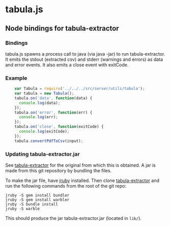tabula.js
=========

Node bindings for tabula-extractor
----------------------------------

### Bindings

tabula.js spawns a process call to java (via java -jar) to run tabula-extractor. It emits the stdout (extracted csv) and stderr (warnings and errors) as data and error events. It also emits a close event with exitCode.

### Example

```javascript
    var Tabula = require('../../../src/server/utils/tabula');
    var tabula = new Tabula();
    tabula.on('data', function(data) {
      console.log(data);
    });
    tabula.on('error', function(err) {
      console.log(err);
    });
    tabula.on('close', function(exitCode) {
      console.log(exitCode);
    });
    tabula.convertPdfToCsv(input);
```

### Updating tabula-extractor.jar

See [tabula-extractor](https://github.com/tabulapdf/tabula-extractor) for the original from which this is obtained. A jar is made from this git repository by bundling the files.

To make the jar file, have [jruby](https://github.com/jruby/jruby/wiki/GettingStarted) installed. Then clone [tabula-extractor](https://github.com/tabulapdf/tabula-extractor) and run the following commands from the root of the git repo:

```
jruby -S gem install bundler
jruby -S gem install warbler
jruby -S bundle install
jruby -S warble
```

This should produce the jar tabula-extractor.jar (located in `lib/`).